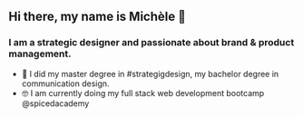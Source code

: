 ## Hi there, my name is Michèle 👋

### I am a strategic designer and passionate about brand & product management.

- 🧡 I did my master degree in #strategigdesign, my bachelor degree in communication design.
- 🤓 I am currently doing my full stack web development bootcamp @spicedacademy

<!--
**mrietzl/mrietzl** is a ✨ _special_ ✨ repository because its `README.md` (this file) appears on your GitHub profile.

Here are some ideas to get you started:

- 🔭 I’m currently working on ...
- 🌱 I’m currently learning ...
- 👯 I’m looking to collaborate on ...
- 🤔 I’m looking for help with ...
- 💬 Ask me about ...
- 📫 How to reach me: ...
- 😄 Pronouns: ...
- ⚡ Fun fact: ...
-->
